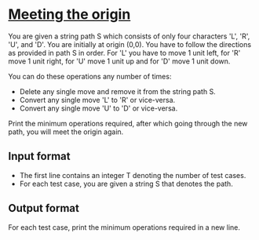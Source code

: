 # [Meeting the origin][link]

You are given a string path S which consists of only four characters 'L', 'R', 'U', and 'D'. You are initially at origin (0,0). You have to follow the directions as provided in path S in order. For 'L' you have to move 1 unit left, for 'R' move 1 unit right, for 'U' move 1 unit up and for 'D' move 1 unit down.

You can do these operations any number of times:

- Delete any single move and remove it from the string path S.
- Convert any single move 'L' to 'R' or vice-versa.
- Convert any single move 'U' to 'D' or vice-versa.

Print the minimum operations required, after which going through the new path, you will meet the origin again.

## Input format

- The first line contains an integer T denoting the number of test cases.
- For each test case, you are given a string S that denotes the path.

## Output format

For each test case, print the minimum operations required in a new line.

[link]: https://www.hackerearth.com/practice/algorithms/greedy/basics-of-greedy-algorithms/practice-problems/algorithm/meet-at-origin-97c16088/
